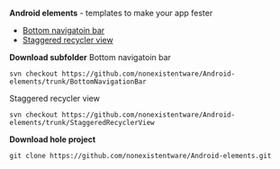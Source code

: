 <b>Android elements</b> - templates to make your app fester

- [Bottom navigatoin bar](https://github.com/nonexistentware/Android-elements/tree/dev1/BottomNavigationBar) 
- [Staggered recycler view](https://github.com/nonexistentware/Android-elements/tree/dev1/StaggeredRecyclerView) 

<b>Download subfolder</b>
Bottom navigatoin bar
```
svn checkout https://github.com/nonexistentware/Android-elements/trunk/BottomNavigationBar
```
Staggered recycler view
```
svn checkout https://github.com/nonexistentware/Android-elements/trunk/StaggeredRecyclerView
```

<b>Download hole project</b>
```
git clone https://github.com/nonexistentware/Android-elements.git
```
